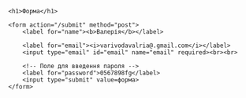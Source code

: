 <!DOCTYPE html>
<head>
    <title>Форма реєстрації</title>
</head>
<body>

    <h1>Форма</h1>

    <form action="/submit" method="post">
        <label for="name"><b>Валерія</b></label>

        <label for="email"><i>varivodavalria@.gmail.com</i></label>
        <input type="email" id="email" name="email" required><br><br>

        <!-- Поле для введення пароля -->
        <label for="password">0567898fg</label>
        <input type="submit" value=форма>
    </form>

</body>
</html>
